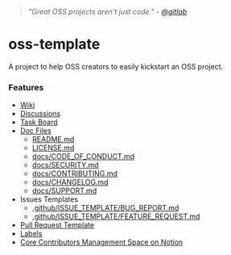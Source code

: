 > _"Great OSS projects aren't just code." - [@gitlab](https://about.gitlab.com/blog/2022/10/18/how-to-start-a-great-oss-project/#great-oss-projects-arent-just-code)_

# oss-template

A project to help OSS creators to easily kickstart an OSS project.

### Features

- [Wiki](/wiki)
- [Discussions](/discussions)
- [Task Board](https://github.com/users/obetomuniz/projects/1/views/1)
- [Doc Files]()
  - [README.md]()
  - [LICENSE.md]()
  - [docs/CODE_OF_CONDUCT.md]()
  - [docs/SECURITY.md]()
  - [docs/CONTRIBUTING.md]()
  - [docs/CHANGELOG.md]()
  - [docs/SUPPORT.md]()
- Issues Templates
  - [.github/ISSUE_TEMPLATE/BUG_REPORT.md]()
  - [.github/ISSUE_TEMPLATE/FEATURE_REQUEST.md]()
- [Pull Request Template]()
- [Labels]()
- [Core Contributors Management Space on Notion]()
